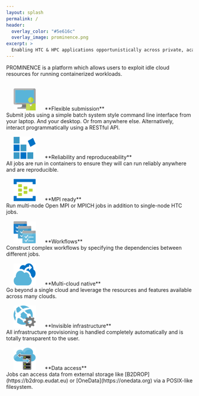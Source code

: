 ```yaml
---
layout: splash
permalink: /
header:
  overlay_color: "#5e616c"
  overlay_image: prominence.png
excerpt: >
  Enabling HTC & HPC applications opportunistically across private, academic and public clouds. 
---
```


PROMINENCE is a platform which allows users to exploit idle cloud resources for running containerized workloads.
<br/>
<br/>

<img width="60" height="60" src="prominence-job-submission.png" hspace="20">
**Flexible submission**<br/>
Submit jobs using a simple batch system style command line interface from your laptop. And your desktop. Or from anywhere else. Alternatively, interact programmatically using a RESTful API.
<br/>
<br/>

<img width="60" height="60" src="prominence-containers.png" hspace="20">
**Reliability and reproduceability**<br/>
All jobs are run in containers to ensure they will can run reliably anywhere and are reproducible.
<br/>
<br/>

<img width="60" height="60" src="prominence-multi-node.png" hspace="20">
**MPI ready**<br/>
Run multi-node Open MPI or MPICH jobs in addition to single-node HTC jobs.
<br/>
<br/>

<img width="60" height="60" src="prominence-workflow.png" hspace="20">
**Workflows**<br/>
Construct complex workflows by specifying the dependencies between different jobs.
<br/>
<br/>

<img width="60" height="60" src="prominence-burst.png" hspace="20">
**Multi-cloud native**<br/>
Go beyond a single cloud and leverage the resources and features available across many clouds.
<br/>
<br/>

<img width="60" height="60" src="prominence-invisible.png" hspace="20">
**Invisible infrastructure**<br/>
All infrastructure provisioning is handled completely automatically and is totally transparent to the user.
<br/>
<br/>

<img width="60" height="60" src="prominence-storage.png" hspace="20">
**Data access**<br/>
Jobs can access data from external storage like [B2DROP](https://b2drop.eudat.eu) or [OneData](https://onedata.org) via a POSIX-like filesystem.

